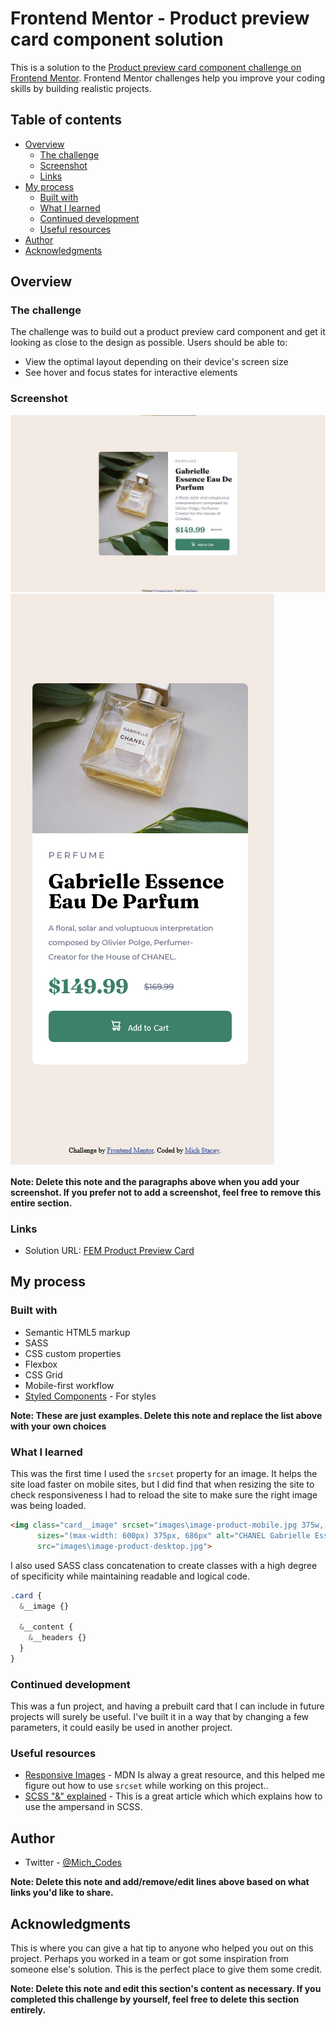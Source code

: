# Frontend Mentor - Product preview card component solution

This is a solution to the [Product preview card component challenge on Frontend Mentor](https://www.frontendmentor.io/challenges/product-preview-card-component-GO7UmttRfa). Frontend Mentor challenges help you improve your coding skills by building realistic projects. 

## Table of contents

- [Overview](#overview)
  - [The challenge](#the-challenge)
  - [Screenshot](#screenshot)
  - [Links](#links)
- [My process](#my-process)
  - [Built with](#built-with)
  - [What I learned](#what-i-learned)
  - [Continued development](#continued-development)
  - [Useful resources](#useful-resources)
- [Author](#author)
- [Acknowledgments](#acknowledgments)

## Overview

### The challenge

The challenge was to build out a product preview card component and get it looking as close to the design as possible. Users should be able to:

- View the optimal layout depending on their device's screen size
- See hover and focus states for interactive elements

### Screenshot

<img src="./finished-design/desktop.jpg" max-width="60%">
<img src="./finished-design/mobile.png" max-width="40%">

**Note: Delete this note and the paragraphs above when you add your screenshot. If you prefer not to add a screenshot, feel free to remove this entire section.**

### Links

- Solution URL: [FEM Product Preview Card](https://ms-fem-product-preview.netlify.app/)

## My process

### Built with

- Semantic HTML5 markup
- SASS
- CSS custom properties
- Flexbox
- CSS Grid
- Mobile-first workflow
- [Styled Components](https://styled-components.com/) - For styles

**Note: These are just examples. Delete this note and replace the list above with your own choices**

### What I learned

This was the first time I used the ```srcset``` property for an image. It helps the site load faster on mobile sites, but I did find that when resizing the site to check responsiveness I had to reload the site to make sure the right image was being loaded.

```html
<img class="card__image" srcset="images\image-product-mobile.jpg 375w, images\image-product-desktop.jpg, 686w"
      sizes="(max-width: 600px) 375px, 686px" alt="CHANEL Gabrielle Essence Eau De Parfum"
      src="images\image-product-desktop.jpg">
```

I also used SASS class concatenation to create classes with a high degree of specificity while maintaining readable and logical code.
```css
.card {
  &__image {}

  &__content {
    &__headers {}
  }
}
```

### Continued development

This was a fun project, and having a prebuilt card that I can include in future projects will surely be useful. I've built it in a way that by changing a few parameters, it could easily be used in another project.

### Useful resources

- [Responsive Images](https://developer.mozilla.org/en-US/docs/Learn/HTML/Multimedia_and_embedding/Responsive_images) - MDN Is alway a great resource, and this helped me figure out how to use ```srcset``` while working on this project..
- [SCSS "&"  explained](https://medium.com/the-crazy-coder/what-scss-means-e448e2ac98d3) - This is a great article which which explains how to use the ampersand in SCSS.

## Author

<!-- - Website - [Mich Stacey](https://www.your-site.com) -->
- Twitter - [@Mich_Codes](https://www.twitter.com/yourusername)
<!-- - Frontend Mentor - [@yourusername](https://twitter.com/Mich_Codes) -->

**Note: Delete this note and add/remove/edit lines above based on what links you'd like to share.**

## Acknowledgments

This is where you can give a hat tip to anyone who helped you out on this project. Perhaps you worked in a team or got some inspiration from someone else's solution. This is the perfect place to give them some credit.

**Note: Delete this note and edit this section's content as necessary. If you completed this challenge by yourself, feel free to delete this section entirely.**

